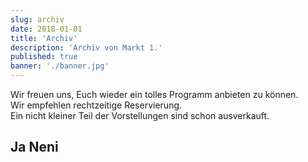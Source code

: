 ```yaml
---
slug: archiv
date: 2018-01-01
title: 'Archiv'
description: 'Archiv von Markt 1.'
published: true
banner: './banner.jpg'
---
```


Wir freuen uns, Euch wieder ein tolles Programm anbieten zu können.   
Wir empfehlen rechtzeitige Reservierung.  
Ein nicht kleiner Teil der Vorstellungen sind schon ausverkauft.

## Ja Neni
